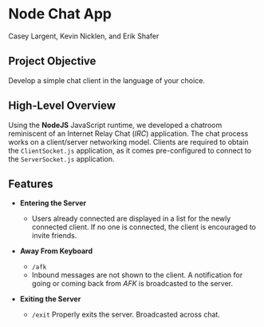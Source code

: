 
# Node Chat App

Casey Largent, Kevin Nicklen, and Erik Shafer

## Project Objective

Develop a simple chat client in the language of your choice.

## High-Level Overview

Using the **NodeJS** JavaScript runtime, we developed a chatroom reminiscent of an Internet Relay Chat (*IRC*) application. The chat process works on a client/server networking model. Clients are required to obtain the `ClientSocket.js` application, as it comes pre-configured to connect to the `ServerSocket.js` application.

## Features

* **Entering the Server**
    * Users already connected are displayed in a list for the newly connected client. If no one is connected, the client is encouraged to invite friends.

* **Away From Keyboard**
    * `/afk`
    *  Inbound messages are not shown to the client. A notification for going or coming back from *AFK* is broadcasted to the server.

* **Exiting the Server**
    * `/exit` Properly exits the server. Broadcasted across chat.